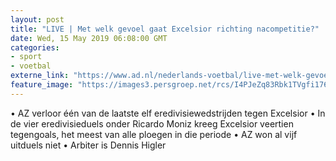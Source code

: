 ```yaml
---
layout: post
title: "LIVE | Met welk gevoel gaat Excelsior richting nacompetitie?"
date: Wed, 15 May 2019 06:08:00 GMT
categories: 
- sport 
- voetbal 
externe_link: "https://www.ad.nl/nederlands-voetbal/live-met-welk-gevoel-gaat-excelsior-richting-nacompetitie~a9ca122c/"
feature_image: "https://images3.persgroep.net/rcs/I4PJeZq83Rbk1TVgfi176IiiRPg/diocontent/148267820/_fitwidth/400/?appId=21791a8992982cd8da851550a453bd7f&quality=0.7"
---
```


• AZ verloor één van de laatste elf eredivisiewedstrijden tegen Excelsior • In de vier eredivisieduels onder Ricardo Moniz kreeg Excelsior veertien tegengoals, het meest van alle ploegen in die periode • AZ won al vijf uitduels niet • Arbiter is Dennis Higler
